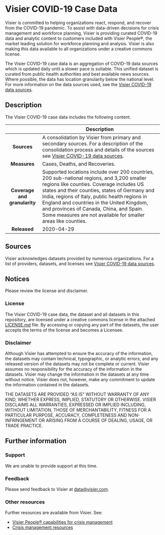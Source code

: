 # Visier COVID-19 Case Data

Visier is committed to helping organizations react, respond, and recover from the COVID-19 pandemic. To assist with data-driven decisions for crisis management and workforce planning, Visier is providing curated COVID-19 data and analytic content to customers included with Visier People®️, the market leading solution for workforce planning and analysis. Visier is also making this data available to all organizations under a creative commons license.

The Visier COVID-19 case data is an aggregation of COVID-19 data sources which is updated daily until a slower pace is suitable. This unified dataset is curated from public health authorities and best available news sources. Where possible, the data has location granularity below the national level. For more information on the data sources used, see the
 [Visier COVID-19 data sources](https://www.visier.com/covid-19/sources/).

## Description
The Visier COVID-19 case data includes the following content. 

| | Description |
| :---: | --- |
| **Sources** | A consolidation by Visier from primary and secondary sources. For a description of the consolidation process and details of the sources see [Visier COVID-19 data sources](https://www.visier.com/covid-19/sources/). |
| **Measures** | Cases, Deaths, and Recoveries. |
| **Coverage and granularity** | Supported locations include over 200 countries, 200 sub-national regions, and 3,200 smaller regions like counties. Coverage includes US states and their counties, states of Germany and India, regions of Italy, public health regions in England and countries in the United Kingdom, and provinces of Canada, China, and Spain. Some measures are not available for smaller areas like counties. |
| **Released** | 2020-04-29 |

## Sources
Visier acknowledges datasets provided by numerous organizations. For a list of providers, datasets, and licenses see [Visier COVID-19 data sources](https://www.visier.com/covid-19/sources/).

## Notices
Please review the license and disclaimer. 

### License
The Visier COVID-19 case data, the dataset and all datasets in this repository, are licensed under a creative commons license in the attached [LICENSE.md](LICENSE.md) file. By accessing or copying any part of the datasets, the user accepts the terms of the license and becomes a Licensee.

### Disclaimer
Although Visier has attempted to ensure the accuracy of the information, the datasets may contain technical, typographic, or analytic errors; and any released version of the datasets may not be complete or current. Visier assumes no responsibility for the accuracy of the information in the datasets. Visier may change the information in the datasets at any time without notice. Visier does not, however, make any commitment to update the information contained in the datasets.

THE DATASETS ARE PROVIDED “AS IS” WITHOUT WARRANTY OF ANY KIND, WHETHER EXPRESS, IMPLIED, STATUTORY OR OTHERWISE. VISIER DISCLAIMS ALL WARRANTIES, EXPRESSED OR IMPLIED INCLUDING, WITHOUT LIMITATION, THOSE OF MERCHANTABILITY, FITNESS FOR A PARTICULAR PURPOSE, ACCURACY, COMPLETENESS AND NON-INFRINGEMENT OR ARISING FROM A COURSE OF DEALING, USAGE, OR TRADE PRACTICE.

## Further information

### Support 
We are unable to provide support at this time. 

### Feedback
Please send feedback to Visier at [data@visier.com](mailto:data@visier.com).

### Other resources
Further resources are available from Visier. See:
* [Visier People® capabilities for crisis management](https://www.visier.com/wp-content/uploads/2020/03/Visier-People-CrisisManagement.pdf)
* [Crisis management resources](https://www.visier.com/crisis-management/)